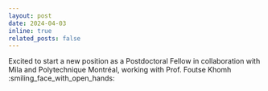 ```yaml
---
layout: post
date: 2024-04-03
inline: true
related_posts: false
---
```


Excited to start a new position as a Postdoctoral Fellow in collaboration with Mila and Polytechnique Montréal, working with Prof. Foutse Khomh :smiling_face_with_open_hands: